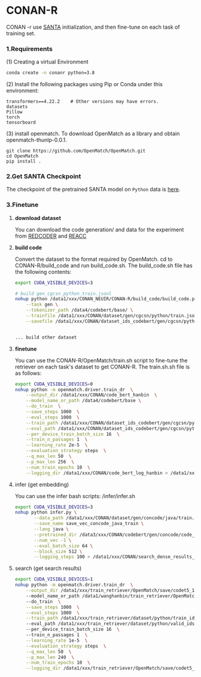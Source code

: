 # CONAN-R

CONAN -r use [SANTA](https://github.com/OpenMatch/SANTA) initialization, and then fine-tune on each task of training set.

### 1.Requirements

(1) Creating a virtual Environment

```bash
conda create -n conanr python=3.8
```

(2) Install the following packages using Pip or Conda under this environment:

```
transformers==4.22.2    # Other versions may have errors.
datasets
Pillow
torch
tensorboard
```

(3) install openmatch. To download OpenMatch as a library and obtain openmatch-thunlp-0.0.1.

```
git clone https://github.com/OpenMatch/OpenMatch.git
cd OpenMatch
pip install .
```



### 2.Get SANTA Checkpoint

The checkpoint of the pretrained SANTA model on `Python` data is [here](https://huggingface.co/OpenMatch/santa-code-python-adv). 



### 3.Finetune

1. **download dataset**

   You can download the code generation/ and data for the experiment from [REDCODER](https://arxiv.org/abs/2305.19912) and [REACC](https://github.com/microsoft/ReACC)

   

2. **build code**

   Convert the dataset to the format required by OpenMatch. cd to CONAN-R/build_code and run build_code.sh. The build_code.sh file has the following contents:

   ```bash
   export CUDA_VISIBLE_DEVICES=3
   
   # build gen_cgcsn_python_train.jsonl
   nohup python /data1/xxx/CONAN_NEUIR/CONAN-R/build_code/build_code.py  \
       --task gen \
       --tokenizer_path /data4/codebert/base/ \
       --trainfile /data1/xxx/CONAN/dataset/gen/cgcsn/python/train.jsonl \
       --savefile /data1/xxx/CONAN/dataset_ids_codebert/gen/cgcsn/python/train_ids.jsonl > ../build_code_log/build_gen_cgcsn_python_train.log 2>&1 &
   
   
   ... build other dataset
   ```

   

3. **finetune**

   You can use the CONAN-R/OpenMatch/train.sh script to fine-tune the retriever on each task's dataset to get CONAN-R. The train.sh.sh file is as follows:

   ```bash
   export CUDA_VISIBLE_DEVICES=0
   nohup python -m openmatch.driver.train_dr  \
       --output_dir /data1/xxx/CONAN/code_bert_hanbin  \
       --model_name_or_path /data4/codebert/base \
       --do_train  \
       --save_steps 1000  \
       --eval_steps 1000  \
       --train_path /data1/xxx/CONAN/dataset_ids_codebert/gen/cgcsn/python/train_ids.jsonl  \
       --eval_path /data1/xxx/CONAN/dataset_ids_codebert/gen/cgcsn/python/dev_ids.jsonl  \
       --per_device_train_batch_size 16  \
       --train_n_passages 1  \
       --learning_rate 2e-5  \
       --evaluation_strategy steps  \
       --q_max_len 50  \
       --p_max_len 256  \
       --num_train_epochs 10  \
       --logging_dir /data1/xxx/CONAN/code_bert_log_hanbin > /data1/xxx/CONAN/code_bert_hanbin.log 2>&1 &
   ```

   

4. infer (get embedding)

   You can use the infer bash scripts: /infer/infer.sh

   ```bash
   export CUDA_VISIBLE_DEVICES=3
   nohup python infer.py \
          --data_path /data1/xxx/CONAN/dataset/gen/concode/java/train.jsonl \
          --save_name save_vec_concode_java_train \
          --lang java \
          --pretrained_dir /data3/xxx/CONAN/codebert/gen/concode/code_bert/checkpoint-60000/ \
          --num_vec -1 \
          --eval_batch_size 64 \
          --block_size 512 \
          --logging_steps 100 > /data1/xxx/CONAN/search_dense_results_codebert/gen/concode/java/infer_save_vec_concode_java_train.log 2>&1 &
   
   ```

   

5. search (get search results)

   ```bash
   export CUDA_VISIBLE_DEVICES=1     
   nohup python -m openmatch.driver.train_dr  \
       --output_dir /data1/xxx/train_retriever/OpenMatch/save/codet5_1e-5_10_code2nl_xinze/  \	#output dir
       --model_name_or_path /data1/wanghanbin/train_retriever/OpenMatch/save/codet5_xinze/best_dev/ \	#model dir
       --do_train  \
       --save_steps 1000  \
       --eval_steps 1000  \
       --train_path /data1/xxx/train_retriever/dataset/python/train_ids.jsonl  \    # train_ids dir
       --eval_path /data1/xxx/train_retriever/dataset/python/valid_ids.jsonl  \		# dev_ids dir
       --per_device_train_batch_size 16  \	
       --train_n_passages 1  \
       --learning_rate 1e-5  \
       --evaluation_strategy steps  \
       --q_max_len 50  \
       --p_max_len 240  \
       --num_train_epochs 10  \
       --logging_dir /data1/xxx/train_retriever/OpenMatch/save/codet5_1e-5_10_code2nl_xinze_log/ > /data1/xxx/train_retriever/OpenMatch/save/codet5_1e-5_10_code2nl_xinze.log 2>&1 &
   ```

